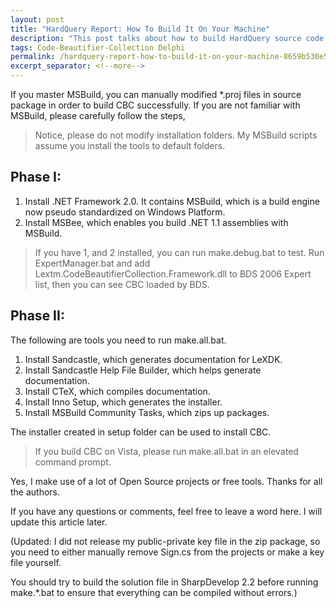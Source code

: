 ```yaml
---
layout: post
title: "HardQuery Report: How To Build It On Your Machine"
description: "This post talks about how to build HardQuery source code on your machine."
tags: Code-Beautifier-Collection Delphi
permalink: /hardquery-report-how-to-build-it-on-your-machine-8659b530e522
excerpt_separator: <!--more-->
---
```

If you master MSBuild, you can manually modified *.proj files in source package in order to build CBC successfully. If you are not familiar with MSBuild, please carefully follow the steps,

> Notice, please do not modify installation folders. My MSBuild scripts assume you install the tools to default folders.
<!--more-->

## Phase I:

1. Install .NET Framework 2.0. It contains MSBuild, which is a build engine now pseudo standardized on Windows Platform.
1. Install MSBee, which enables you build .NET 1.1 assemblies with MSBuild.

> If you have 1, and 2 installed, you can run make.debug.bat to test. Run ExpertManager.bat and add Lextm.CodeBeautifierCollection.Framework.dll to BDS 2006 Expert list, then you can see CBC loaded by BDS.

## Phase II:

The following are tools you need to run make.all.bat.

1. Install Sandcastle, which generates documentation for LeXDK.
1. Install Sandcastle Help File Builder, which helps generate documentation.
1. Install CTeX, which compiles documentation.
1. Install Inno Setup, which generates the installer.
1. Install MSBuild Community Tasks, which zips up packages.

The installer created in setup folder can be used to install CBC.

> If you build CBC on Vista, please run make.all.bat in an elevated command prompt.

Yes, I make use of a lot of Open Source projects or free tools. Thanks for all the authors.

If you have any questions or comments, feel free to leave a word here. I will update this article later.

(Updated: I did not release my public-private key file in the zip package, so you need to either manually remove Sign.cs from the projects or make a key file yourself.

You should try to build the solution file in SharpDevelop 2.2 before running make.*.bat to ensure that everything can be compiled without errors.)

